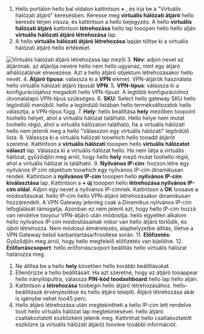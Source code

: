 1. Hello portálon hello bal oldalon kattintson  **+**  , és írja be a "Virtuális hálózati átjáró" keresésben. Keresse meg **virtuális hálózati átjáró** hello keresés térjen vissza, és kattintson a hello bejegyzés. A hello **virtuális hálózati átjáró** kattintson **létrehozása** hello lap tooopen hello hello alján **virtuális hálózati átjáró létrehozása** lap.
2. A hello **virtuális hálózati átjáró létrehozása** lapján töltse ki a virtuális hálózati átjáró hello értékeket.

  ![Virtuális hálózati átjáró létrehozása lap mezői](./media/vpn-gateway-add-gw-rm-portal-include/gw.png "Virtuális hálózati átjáró létrehozása lap mezői")
3. **Név**: adjon nevet az átjárónak. az átjárója nevére hello nem hello ugyanaz, mint egy átjáró alhálózatának elnevezése. Azt a hello átjáró objektum létrehozásakor hello nevét.
4. **Átjáró típusa**: válassza ki a **VPN** elemet. VPN-átjárók használata hello virtuális hálózati átjáró típusát **VPN**.
5. **VPN-típus**: válassza ki a konfigurációjához megadott hello VPN-típust. A legtöbb konfigurációhoz útvonalalapú VPN-típus szükséges.
6. **SKU**: Select hello gateway SKU hello legördülő menüből. hello a legördülő listában hello termékváltozatok hello választja, a VPN-típus függ.
7. **Hely**: hello beállítása **hely** mezőben toopoint toohello helyet, ahol a virtuális hálózat található. Hello helye nem mutat toohello régió, ahol a virtuális hálózaton található, ha a virtuális hálózati hello nem jelenik meg a hello "Válasszon egy virtuális hálózati" legördülő lista.
8. Válassza ki a virtuális hálózati toowhich hello tooadd átjárót szeretne. Kattintson a **virtuális hálózati** tooopen hello **virtuális hálózatot választ** lap. Válassza ki a virtuális hálózat hello. Ha nem látja a virtuális hálózat, győződjön meg arról, hogy hello **hely** mező mutat toohello régió, ahol a virtuális hálózat is található.
9. **Nyilvános IP-cím**: hozzon létre egy nyilvános IP cím objektum toowhich egy nyilvános IP-cím dinamikusan rendeli. Kattintson a **nyilvános IP-cím** tooopen hello **nyilvános IP-cím kiválasztása** lap. Kattintson a **+ új** tooopen hello **létrehozása nyilvános IP-cím oldal**. Adjon egy nevet a nyilvános IP-címnek. Kattintson a **OK** toosave a módosításokat. hello IP-cím hello VPN-átjáró létrehozásakor dinamikusan hozzárendelt. A VPN Gateway jelenleg csak a *Dinamikus* nyilvános IP-cím lefoglalását támogatja. Azonban ez nem jelenti azt, hogy hello IP-cím hozzá van rendelve tooyour VPN-átjáró után módosítja. hello egyetlen alkalom hello nyilvános IP-cím módosításainak mikor van hello átjáró törlődik, és újból létrehozza. Nem módosul átméretezés, alaphelyzetbe állítás, illetve a VPN Gateway belső karbantartása/frissítése során.
11. **Előfizetés**: Győződjön meg arról, hogy hello megfelelő előfizetés van kijelölve.
12. **Erőforráscsoport**: hello erőforráscsoport beállítás hello virtuális hálózat határozza meg.
1. Ne állítsa be a hello **hely** követően hello korábbi beállításokat.
2. Ellenőrizze a hello beállításait. Ha azt szeretné, hogy az átjáró tooappear hello irányítópultra, válassza **PIN-kód toodashboard** hello lap hello alján.
3. Kattintson a **létrehozása** toobegin hello átjáró létrehozásához. hello-beállítások érvényesítése és hello átjáró telepíti. Átjáró létrehozása akár is igénybe vehet too45 perc.
4. Hello átjáró létrehozása után megtekintheti a hello IP-cím lett rendelve tooit hello virtuális hálózat lap megtekintésével. hello átjáró csatlakoztatott eszközként jelenik meg. Kattinthat hello csatlakoztatott eszközre (a virtuális hálózati átjáró) tooview további információt.
